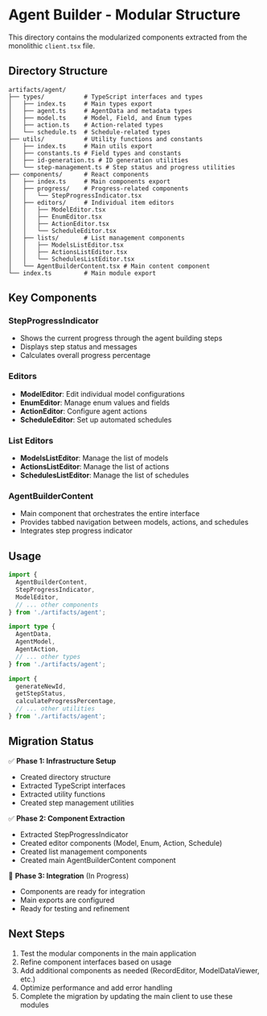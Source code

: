 # Agent Builder - Modular Structure

This directory contains the modularized components extracted from the monolithic `client.tsx` file.

## Directory Structure

```
artifacts/agent/
├── types/           # TypeScript interfaces and types
│   ├── index.ts     # Main types export
│   ├── agent.ts     # AgentData and metadata types
│   ├── model.ts     # Model, Field, and Enum types
│   ├── action.ts    # Action-related types
│   └── schedule.ts  # Schedule-related types
├── utils/           # Utility functions and constants
│   ├── index.ts     # Main utils export
│   ├── constants.ts # Field types and constants
│   ├── id-generation.ts # ID generation utilities
│   └── step-management.ts # Step status and progress utilities
├── components/      # React components
│   ├── index.ts     # Main components export
│   ├── progress/    # Progress-related components
│   │   └── StepProgressIndicator.tsx
│   ├── editors/     # Individual item editors
│   │   ├── ModelEditor.tsx
│   │   ├── EnumEditor.tsx
│   │   ├── ActionEditor.tsx
│   │   └── ScheduleEditor.tsx
│   ├── lists/       # List management components
│   │   ├── ModelsListEditor.tsx
│   │   ├── ActionsListEditor.tsx
│   │   └── SchedulesListEditor.tsx
│   └── AgentBuilderContent.tsx # Main content component
└── index.ts         # Main module export
```

## Key Components

### StepProgressIndicator
- Shows the current progress through the agent building steps
- Displays step status and messages
- Calculates overall progress percentage

### Editors
- **ModelEditor**: Edit individual model configurations
- **EnumEditor**: Manage enum values and fields
- **ActionEditor**: Configure agent actions
- **ScheduleEditor**: Set up automated schedules

### List Editors
- **ModelsListEditor**: Manage the list of models
- **ActionsListEditor**: Manage the list of actions
- **SchedulesListEditor**: Manage the list of schedules

### AgentBuilderContent
- Main component that orchestrates the entire interface
- Provides tabbed navigation between models, actions, and schedules
- Integrates step progress indicator

## Usage

```typescript
import { 
  AgentBuilderContent,
  StepProgressIndicator,
  ModelEditor,
  // ... other components
} from './artifacts/agent';

import type { 
  AgentData, 
  AgentModel, 
  AgentAction,
  // ... other types
} from './artifacts/agent';

import { 
  generateNewId, 
  getStepStatus, 
  calculateProgressPercentage,
  // ... other utilities
} from './artifacts/agent';
```

## Migration Status

✅ **Phase 1: Infrastructure Setup**
- Created directory structure
- Extracted TypeScript interfaces
- Extracted utility functions
- Created step management utilities

✅ **Phase 2: Component Extraction**
- Extracted StepProgressIndicator
- Created editor components (Model, Enum, Action, Schedule)
- Created list management components
- Created main AgentBuilderContent component

🔄 **Phase 3: Integration** (In Progress)
- Components are ready for integration
- Main exports are configured
- Ready for testing and refinement

## Next Steps

1. Test the modular components in the main application
2. Refine component interfaces based on usage
3. Add additional components as needed (RecordEditor, ModelDataViewer, etc.)
4. Optimize performance and add error handling
5. Complete the migration by updating the main client to use these modules 